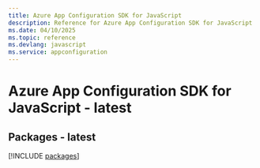 ```yaml
---
title: Azure App Configuration SDK for JavaScript
description: Reference for Azure App Configuration SDK for JavaScript
ms.date: 04/10/2025
ms.topic: reference
ms.devlang: javascript
ms.service: appconfiguration
---
```

# Azure App Configuration SDK for JavaScript - latest
## Packages - latest
[!INCLUDE [packages](app-configuration-index.md)]